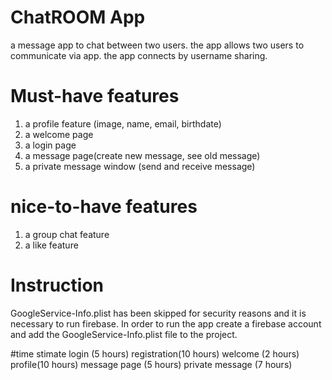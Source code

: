 # ChatROOM App

a message app to chat between two users. the app allows two users to communicate via app. the app connects by username sharing. 

# Must-have features
1) a profile feature (image, name, email, birthdate)
2) a welcome page
3) a login page 
4) a message page(create new message, see old message)
5) a private message window (send and receive message)

# nice-to-have features
1) a group chat feature 
2) a like feature 

# Instruction

GoogleService-Info.plist has been skipped for security reasons and it is necessary to run firebase. 
In order to run the app create a firebase account and add the GoogleService-Info.plist file to the project.

#time stimate
login (5 hours)
registration(10 hours)
welcome (2 hours)
profile(10 hours)
message page (5 hours)
private message (7 hours)




